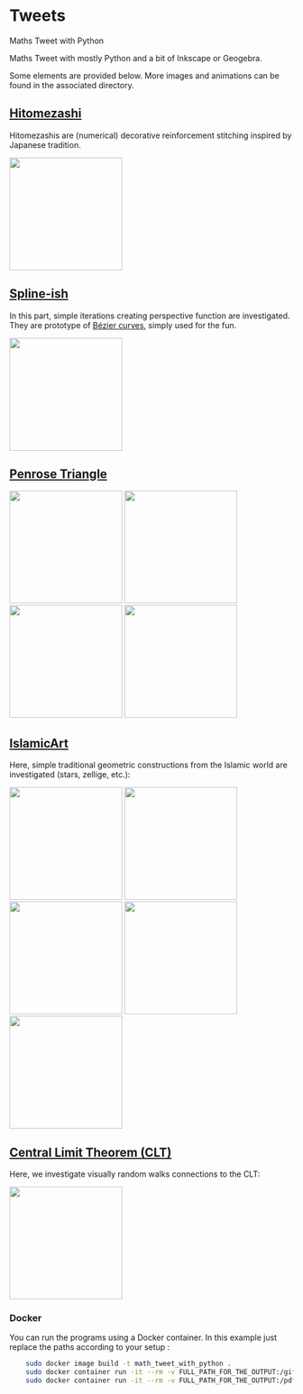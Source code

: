 # Tweets
Maths Tweet with Python

Maths Tweet with mostly Python and a bit of Inkscape or Geogebra.

Some elements are provided below. More images and animations can be found in the associated directory. 

## [Hitomezashi](https://github.com/josephsalmon/Tweets/tree/master/Hitomezashi/README.md)

Hitomezashis are (numerical) decorative reinforcement stitching inspired by Japanese tradition.

[<img src="https://raw.github.com/josephsalmon/Tweets/master/Hitomezashi/svg/hitomezashi_mirror_cmap_viridis_pi_150_nq30.svg?sanitize=true" height="200">](https://github.com/josephsalmon/Tweets/tree/master/Hitomezashi/README.md)


## [Spline-ish](https://github.com/josephsalmon/Tweets/tree/master/Spline-ish/README.md)

In this part, simple iterations creating perspective function are investigated. They are prototype of [Bézier curves](https://en.wikipedia.org/wiki/B%C3%A9zier_curve), simply used for the fun.

[<img src="https://raw.github.com/josephsalmon/Tweets/master/Spline-ish/my_art/a_la_harris_007.svg?sanitize=true" height="200">](https://github.com/josephsalmon/Tweets/tree/master/Spline-ish/README.md)


##  [Penrose Triangle](https://github.com/josephsalmon/Tweets/tree/master/Weird-Triangle/README.md)

[<img src="https://raw.github.com/josephsalmon/Tweets/master/Weird-Triangle/svg/Weird-Triangle_simple.svg?sanitize=true" height="200">](https://github.com/josephsalmon/Tweets/tree/master/Weird-Triangle/README.md)
[<img src="https://raw.github.com/josephsalmon/Tweets/master/Weird-Triangle/svg/Weird-Triangle.svg?sanitize=true" height="200">](https://github.com/josephsalmon/Tweets/tree/master/Weird-Triangle/README.md)
[<img src="https://raw.github.com/josephsalmon/Tweets/master/Weird-Triangle/svg/Weird-Triangle_simple_nb.svg?sanitize=true" height="200">](https://github.com/josephsalmon/Tweets/tree/master/Weird-Triangle/README.md)
[<img src="https://raw.github.com/josephsalmon/Tweets/master/Weird-Triangle/svg/Weird-Triangles_nb.svg?sanitize=true" height="200">](https://github.com/josephsalmon/Tweets/tree/master/Weird-Triangle/README.md)

##  [IslamicArt](https://github.com/josephsalmon/Tweets/tree/master/IslamicArt/README.md)

Here, simple traditional geometric constructions from the Islamic world are investigated (stars, zellige, etc.):

[<img src="https://raw.github.com/josephsalmon/Tweets/master/IslamicArt/svg/ten_star_color_e.svg?sanitize=true" height="200">](https://github.com/josephsalmon/Tweets/tree/master/IslamicArt/README.md)
[<img src="https://raw.github.com/josephsalmon/Tweets/master/IslamicArt/svg/zellige.svg?sanitize=true" height="200">](https://github.com/josephsalmon/Tweets/tree/master/IslamicArt/README.md)
[<img src="https://raw.github.com/josephsalmon/Tweets/master/IslamicArt/svg/zellige_color.svg?sanitize=true" height="200">](https://github.com/josephsalmon/Tweets/tree/master/IslamicArt/README.md)
[<img src="https://raw.github.com/josephsalmon/Tweets/master/IslamicArt/svg/Lotfallah_colored.svg?sanitize=true" height="200">](https://github.com/josephsalmon/Tweets/tree/master/IslamicArt/README.md)
[<img src="https://raw.github.com/josephsalmon/Tweets/master/IslamicArt/svg/Lotfallah_nb.svg?sanitize=true" height="200">](https://github.com/josephsalmon/Tweets/tree/master/IslamicArt/README.md)


## [Central Limit Theorem (CLT)](https://github.com/josephsalmon/Tweets/tree/master/CLT)

Here, we investigate visually random walks connections to the CLT:

[<img src="https://raw.github.com/josephsalmon/Tweets/master/CLT/svg/TCL_readme.svg?sanitize=true" height="200">](https://github.com/josephsalmon/Tweets/tree/master/CLT/README.md)

### Docker

You can run the programs using a Docker container. In this example just replace the paths according to your setup :

```bash
    sudo docker image build -t math_tweet_with_python .
    sudo docker container run -it --rm -v FULL_PATH_FOR_THE_OUTPUT:/gifs -v FULL_PATH_FOR_THIS_REPO:/code math_tweet_with_python python3 /code/Berhu_video/Beru_from_mathurin.py
    sudo docker container run -it --rm -v FULL_PATH_FOR_THE_OUTPUT:/pdf -v FULL_PATH_FOR_THE_OUTPUT:/svg -v FULL_PATH_FOR_THE_OUTPUT:/png -v FULL_PATH_FOR_THIS_REPO:/code math_tweet_with_python python3 /code/IslamicArt/ten_star.py
```
